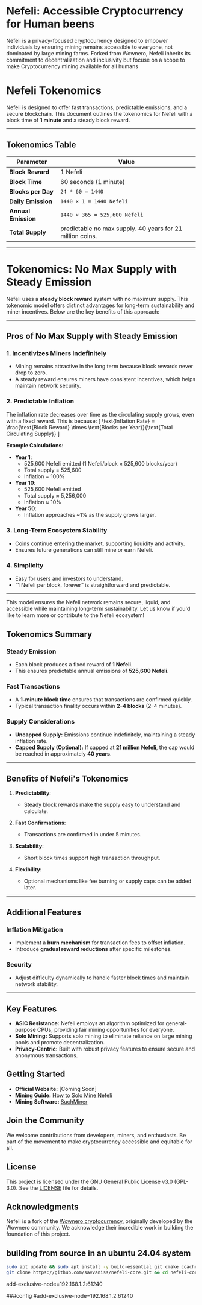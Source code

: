 # Nefeli: Accessible Cryptocurrency for Human beens

Nefeli is a privacy-focused cryptocurrency designed to empower individuals by ensuring mining remains accessible to everyone, not dominated by large mining farms. Forked from Wownero, Nefeli inherits its commitment to decentralization and inclusivity but focuse on a scope to make Cryptocurrency mining available for all humans

# Nefeli Tokenomics

Nefeli is designed to offer fast transactions, predictable emissions, and a secure blockchain. This document outlines the tokenomics for Nefeli with a block time of **1 minute** and a steady block reward.

---

## Tokenomics Table

| **Parameter**         | **Value**                        |
|------------------------|----------------------------------|
| **Block Reward**       | 1 Nefeli                        |
| **Block Time**         | 60 seconds (1 minute)           |
| **Blocks per Day**     | `24 * 60 = 1440`                |
| **Daily Emission**     | `1440 × 1 = 1440 Nefeli`        |
| **Annual Emission**    | `1440 × 365 = 525,600 Nefeli`   |
| **Total Supply**       | predictable no max supply. 40 years for 21 million coins.|

---
# Tokenomics: No Max Supply with Steady Emission

Nefeli uses a **steady block reward** system with no maximum supply. This tokenomic model offers distinct advantages for long-term sustainability and miner incentives. Below are the key benefits of this approach:

---

## Pros of No Max Supply with Steady Emission

### **1. Incentivizes Miners Indefinitely**
- Mining remains attractive in the long term because block rewards never drop to zero.
- A steady reward ensures miners have consistent incentives, which helps maintain network security.

### **2. Predictable Inflation**
The inflation rate decreases over time as the circulating supply grows, even with a fixed reward. This is because:
\[
\text{Inflation Rate} = \frac{\text{Block Reward} \times \text{Blocks per Year}}{\text{Total Circulating Supply}}
\]

**Example Calculations**:
- **Year 1**: 
  - 525,600 Nefeli emitted (1 Nefeli/block × 525,600 blocks/year)
  - Total supply = 525,600
  - Inflation = 100%
- **Year 10**:
  - 525,600 Nefeli emitted
  - Total supply ≈ 5,256,000
  - Inflation ≈ 10%
- **Year 50**:
  - Inflation approaches ~1% as the supply grows larger.

### **3. Long-Term Ecosystem Stability**
- Coins continue entering the market, supporting liquidity and activity.
- Ensures future generations can still mine or earn Nefeli.

### **4. Simplicity**
- Easy for users and investors to understand.
- “1 Nefeli per block, forever” is straightforward and predictable.

---

This model ensures the Nefeli network remains secure, liquid, and accessible while maintaining long-term sustainability. Let us know if you'd like to learn more or contribute to the Nefeli ecosystem!

## Tokenomics Summary

### **Steady Emission**
- Each block produces a fixed reward of **1 Nefeli**.
- This ensures predictable annual emissions of **525,600 Nefeli**.

### **Fast Transactions**
- A **1-minute block time** ensures that transactions are confirmed quickly.
- Typical transaction finality occurs within **2–4 blocks** (2–4 minutes).

### **Supply Considerations**
- **Uncapped Supply:** Emissions continue indefinitely, maintaining a steady inflation rate.
- **Capped Supply (Optional):** If capped at **21 million Nefeli**, the cap would be reached in approximately **40 years**.

---

## Benefits of Nefeli's Tokenomics

1. **Predictability**:
   - Steady block rewards make the supply easy to understand and calculate.

2. **Fast Confirmations**:
   - Transactions are confirmed in under 5 minutes.

3. **Scalability**:
   - Short block times support high transaction throughput.

4. **Flexibility**:
   - Optional mechanisms like fee burning or supply caps can be added later.

---

## Additional Features

### Inflation Mitigation
- Implement a **burn mechanism** for transaction fees to offset inflation.
- Introduce **gradual reward reductions** after specific milestones.

### Security
- Adjust difficulty dynamically to handle faster block times and maintain network stability.

---

## Key Features

- **ASIC Resistance:** Nefeli employs an algorithm optimized for general-purpose CPUs, providing fair mining opportunities for everyone.
- **Solo Mining:** Supports solo mining to eliminate reliance on large mining pools and promote decentralization.
- **Privacy-Centric:** Built with robust privacy features to ensure secure and anonymous transactions.


## Getting Started

- **Official Website:** [Coming Soon]
- **Mining Guide:** [How to Solo Mine Nefeli](#)
- **Mining Software:** [SuchMiner](#)

## Join the Community

We welcome contributions from developers, miners, and enthusiasts. Be part of the movement to make cryptocurrency accessible and equitable for all.

## License

This project is licensed under the GNU General Public License v3.0 (GPL-3.0). See the [LICENSE](LICENSE) file for details.

## Acknowledgments

Nefeli is a fork of the [Wownero cryptocurrency](https://codeberg.org/wownero/wownero), originally developed by the Wownero community. We acknowledge their incredible work in building the foundation of this project.


## building from source in an ubuntu 24.04 system

```bash
sudo apt update && sudo apt install -y build-essential git cmake ccache libunbound-dev libboost-all-dev libusb-1.0-0-dev libssl-dev libzmq3-dev libminiupnpc-dev # System requirements
git clone https://github.com/savvaniss/nefeli-core.git && cd nefeli-core && bash external.sh  && sudo make clean && sudo make -j$(nproc) # Project requirements
```

add-exclusive-node=192.168.1.2:61240   


###config
#add-exclusive-node=192.168.1.2:61240
